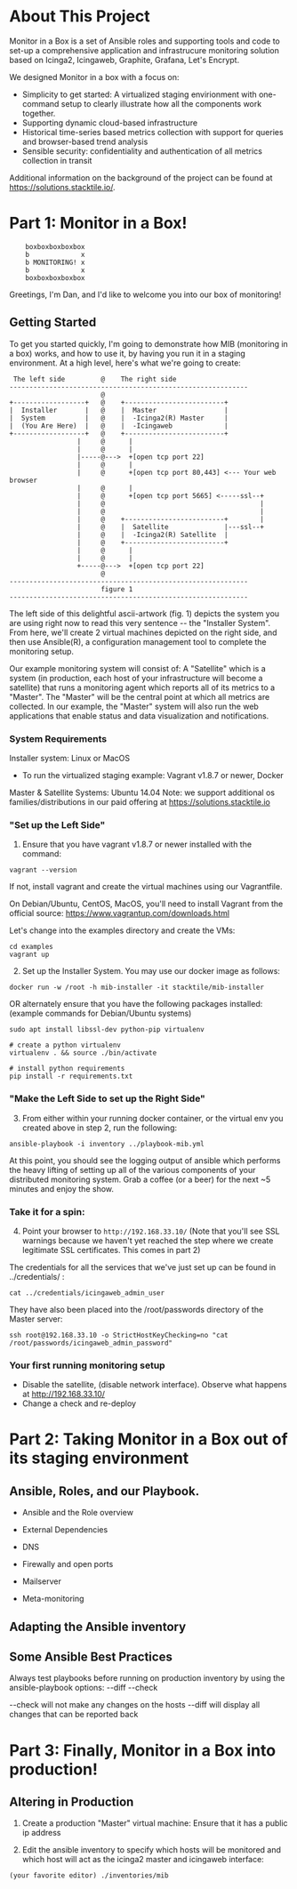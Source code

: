 # About This Project
Monitor in a Box is a set of Ansible roles and supporting tools and code to
set-up a comprehensive application and infrastrucure monitoring solution based
on Icinga2, Icingaweb, Graphite, Grafana, Let's Encrypt. 

We designed Monitor in a box with a focus on:

* Simplicity to get started: A virtualized staging envirionment with
  one-command setup to clearly illustrate how all the components work together.
* Supporting dynamic cloud-based infrastructure
* Historical time-series based metrics collection with support for queries and
  browser-based trend analysis
* Sensible security: confidentiality and authentication of all metrics
  collection in transit 

Additional information on the background of the project can be found at
https://solutions.stacktile.io/.

# Part 1: Monitor in a Box!

```
    boxboxboxboxbox
    b             x
    b MONITORING! x
    b             x
    boxboxboxboxbox
```

Greetings, I'm Dan, and I'd like to welcome you into our box of monitoring!

## Getting Started

To get you started quickly, I'm going to demonstrate how MIB (monitoring in a
box) works, and how to use it, by having you run it in a staging environment.
At a high level, here's what we're going to create:

```
 The left side         @    The right side
------------------------------------------------------------
                       @
+------------------+   @    +-------------------------+
|  Installer       |   @    |  Master                 |
|  System          |   @    |  -Icinga2(R) Master     |
|  (You Are Here)  |   @    |  -Icingaweb             |
+------------------+   @    +-------------------------+
                 |     @      |
                 |     @      |
                 |-----@--->  +[open tcp port 22]
                 |     @      |
                 |     @      +[open tcp port 80,443] <--- Your web browser
                 |     @      |
                 |     @      +[open tcp port 5665] <-----ssl--+
                 |     @                                       |
                 |     @                                       |
                 |     @    +-------------------------+        |
                 |     @    |  Satellite              |---ssl--+
                 |     @    |  -Icinga2(R) Satellite  |
                 |     @    +-------------------------+
                 |     @      |
                 |     @      |
                 +-----@--->  +[open tcp port 22]
                       @
------------------------------------------------------------
                       figure 1
------------------------------------------------------------
```

The left side of this delightful ascii-artwork (fig. 1) depicts the system you
are using right now to read this very sentence -- the "Installer System". From
here, we'll create 2 virtual machines depicted on the right side, and then use
Ansible(R), a configuration management tool to complete the monitoring setup.

Our example monitoring system will consist of: A "Satellite" which is a system
(in production, each host of your infrastructure will become a satellite) that
runs a monitoring agent which reports all of its metrics to a "Master".  The
"Master" will be the central point at which all metrics are collected. In our
example, the "Master" system will also run the web applications that enable
status and data visualization and notifications.

### System Requirements
Installer system: Linux or MacOS
 - To run the virtualized staging example: Vagrant v1.8.7 or newer, Docker

Master & Satellite Systems: Ubuntu 14.04 
Note: we support additional os families/distributions in our paid offering at
https://solutions.stacktile.io


### "Set up the Left Side"

1) Ensure that you have vagrant v1.8.7 or newer installed with the command:

`vagrant --version`

If not, install vagrant and create the virtual machines using our Vagrantfile.

On Debian/Ubuntu, CentOS, MacOS, you'll need to install Vagrant from the
official source: https://www.vagrantup.com/downloads.html

Let's change into the examples directory and create the VMs:

```
cd examples
vagrant up
```

2) Set up the Installer System. You may use our docker image as follows:

`docker run -w /root -h mib-installer -it stacktile/mib-installer`

OR alternately ensure that you have the following packages installed:
(example commands for Debian/Ubuntu systems)

```
sudo apt install libssl-dev python-pip virtualenv

# create a python virtualenv
virtualenv . && source ./bin/activate

# install python requirements
pip install -r requirements.txt
```

### "Make the Left Side to set up the Right Side"

3) From either within your running docker container, or the virtual env you
created above in step 2, run the following:

`ansible-playbook -i inventory ../playbook-mib.yml`

At this point, you should see the logging output of ansible which performs the
heavy lifting of setting up all of the various components of your distributed
monitoring system. Grab a coffee (or a beer) for the next ~5 minutes and enjoy
the show.

### Take it for a spin:

4) Point your browser to `http://192.168.33.10/` (Note that you'll see SSL
warnings because we haven't yet reached the step where we create legitimate SSL
certificates. This comes in part 2)

The credentials for all the services that we've just set up can be found in ../credentials/ :

`cat ../credentials/icingaweb_admin_user`

They have also been placed into the /root/passwords directory of the Master server:

`ssh root@192.168.33.10 -o StrictHostKeyChecking=no "cat /root/passwords/icingaweb_admin_password"`

### Your first running monitoring setup

- Disable the satellite, (disable network interface). Observe what happens at http://192.168.33.10/
- Change a check and re-deploy

# Part 2: Taking Monitor in a Box out of its staging environment

## Ansible, Roles, and our Playbook.

- Ansible and the Role overview

- External Dependencies
 - DNS
 - Firewally and open ports
 - Mailserver
 - Meta-monitoring

## Adapting the Ansible inventory

## Some Ansible Best Practices

Always test playbooks before running on production inventory by using the
ansible-playbook options: --diff --check

--check will not make any changes on the hosts
--diff will display all changes that can be reported back

# Part 3: Finally, Monitor in a Box into production!

## Altering in Production

1) Create a production "Master" virtual machine: Ensure that it has a public ip address

2) Edit the ansible inventory to specify which hosts will be monitored and
which host will act as the icinga2 master and icingaweb interface:

`(your favorite editor) ./inventories/mib`
